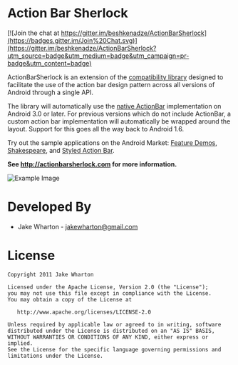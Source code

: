 Action Bar Sherlock
===================

[![Join the chat at https://gitter.im/beshkenadze/ActionBarSherlock](https://badges.gitter.im/Join%20Chat.svg)](https://gitter.im/beshkenadze/ActionBarSherlock?utm_source=badge&utm_medium=badge&utm_campaign=pr-badge&utm_content=badge)

ActionBarSherlock is an extension of the [compatibility library][1] designed
to facilitate the use of the action bar design pattern across all versions of
Android through a single API.

The library will automatically use the [native ActionBar][2] implementation on
Android 3.0 or later. For previous versions which do not include ActionBar, a
custom action bar implementation will automatically be wrapped around the
layout. Support for this goes all the way back to Android 1.6.

Try out the sample applications on the Android Market: [Feature Demos][4],
[Shakespeare][5], and [Styled Action Bar][6].

**See http://actionbarsherlock.com for more information.**

![Example Image][3]



Developed By
============

* Jake Wharton - <jakewharton@gmail.com>



License
=======

    Copyright 2011 Jake Wharton

    Licensed under the Apache License, Version 2.0 (the "License");
    you may not use this file except in compliance with the License.
    You may obtain a copy of the License at

       http://www.apache.org/licenses/LICENSE-2.0

    Unless required by applicable law or agreed to in writing, software
    distributed under the License is distributed on an "AS IS" BASIS,
    WITHOUT WARRANTIES OR CONDITIONS OF ANY KIND, either express or implied.
    See the License for the specific language governing permissions and
    limitations under the License.





 [1]: http://android-developers.blogspot.com/2011/03/fragments-for-all.html
 [2]: http://developer.android.com/guide/topics/ui/actionbar.html
 [3]: http://actionbarsherlock.com/static/feature.png
 [4]: https://market.android.com/details?id=com.actionbarsherlock.sample.demos
 [5]: https://market.android.com/details?id=com.actionbarsherlock.sample.shakespeare
 [6]: https://market.android.com/details?id=com.actionbarsherlock.sample.styledactionbar
